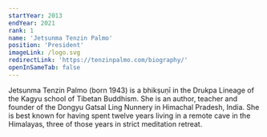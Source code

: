 ```yaml
---
startYear: 2013
endYear: 2021
rank: 1
name: 'Jetsunma Tenzin Palmo'
position: 'President'
imageLink: /logo.svg
redirectLink: 'https://tenzinpalmo.com/biography/'
openInSameTab: false
---
```


Jetsunma Tenzin Palmo (born 1943) is a bhikṣuṇī in the Drukpa Lineage of the Kagyu school of Tibetan Buddhism. She is an author, teacher and founder of the Dongyu Gatsal Ling Nunnery in Himachal Pradesh, India. She is best known for having spent twelve years living in a remote cave in the Himalayas, three of those years in strict meditation retreat.
